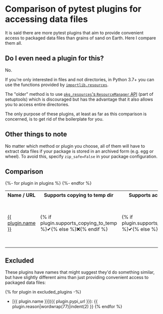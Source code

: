 # Comparison of pytest plugins for accessing data files

It is said there are more pytest plugins that aim to provide convenient access
to packaged data files than grains of sand on Earth. Here I compare them all.

## Do I even need a plugin for this?

No.

If you're only interested in files and not directories, in Python 3.7+ you
can use the functions provided by
[`importlib.resources`](https://docs.python.org/3/library/importlib.html#module-importlib.resources).

The "older" method is to use
[`pkg_resources`'s `ResourceManager`
API](https://setuptools.pypa.io/en/latest/pkg_resources.html#resourcemanager-api)
(part of setuptools) which is discouraged but has the advantage that it also
allows you to access entire directories.

The only purpose of these plugins, at least as far as this comparison is
concerned, is to get rid of the boilerplate for you.

## Other things to note

No matter which method or plugin you choose, all of them will have to extract
data files if your package is stored in an archived form (e.g. egg or wheel).
To avoid this, specify `zip_safe=False` in your package configuration.

## Comparison

<table>
  <tr>
    <th>Name / URL</th>
    <th>Supports copying to temp dir</th>
    <th>Supports access without copying</th>
    <th>Paths provided as</th>
    <th>Fixture names</th>
    <th>Folder names</th>
  </tr>
  {%- for plugin in plugins %}
  <tr>
    <td>
      <a href="{{ plugin.pypi_url }}">
        {{ plugin.name }}
      </a>
    </td>
    <td>
      {% if plugin.supports_copying_to_temp %}✔{% else %}❌{% endif %}
    </td>
    <td>
      {% if plugin.supports_access_without_copying %}✔{% else %}❌{% endif %}
    </td>
    <td>
      {{ plugin.provided_as }}
    </td>
    <td>
      <ul>
      {%- for fixture_name in plugin.fixture_names %}
        <li><code>{{ fixture_name }}</code></li>
      {%- endfor %}
      </ul>
    </td>
    <td>
      <ul>
      {%- for folder_name in plugin.folder_names %}
        <li><code>{{ folder_name }}</code></li>
      {%- endfor %}
      </ul>
    </td>
  </tr>
  {%- endfor %}
</table>


## Excluded

These plugins have names that might suggest they'd do something similar, but
have slightly different aims than just providing convenient access to packaged
data files:

{% for plugin in excluded_plugins -%}
- [{{ plugin.name }}]({{ plugin.pypi_url }}):
  {{ plugin.reason|wordwrap(77)|indent(2) }}
{% endfor %}

